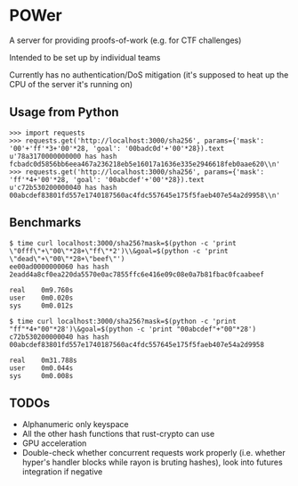 # POWer

A server for providing proofs-of-work (e.g. for CTF challenges)

Intended to be set up by individual teams

Currently has no authentication/DoS mitigation (it's supposed to heat up the CPU of the server it's running on)

## Usage from Python
```
>>> import requests
>>> requests.get('http://localhost:3000/sha256', params={'mask': '00'+'ff'*3+'00'*28, 'goal': '00badc0d'+'00'*28}).text
u'78a3170000000000 has hash fcbadc0d5856bb6eea467a236218eb5e16017a1636e335e2946618feb0aae620\\n'
>>> requests.get('http://localhost:3000/sha256', params={'mask': 'ff'*4+'00'*28, 'goal': '00abcdef'+'00'*28}).text
u'c72b530200000040 has hash 00abcdef83801fd557e1740187560ac4fdc557645e175f5faeb407e54a2d9958\\n'
```

## Benchmarks

```
$ time curl localhost:3000/sha256?mask=$(python -c 'print \"0fff\"+\"00\"*28+\"ff\"*2')\\&goal=$(python -c 'print \"dead\"+\"00\"*28+\"beef\"')
ee00ad0000000060 has hash 2eadd4a8cf0ea220da5570e0ac7855ffc6e416e09c08e0a7b81fbac0fcaabeef

real    0m9.760s
user    0m0.020s
sys     0m0.012s
```
```
$ time curl localhost:3000/sha256?mask=$(python -c 'print "ff"*4+"00"*28')\&goal=$(python -c 'print "00abcdef"+"00"*28')
c72b530200000040 has hash 00abcdef83801fd557e1740187560ac4fdc557645e175f5faeb407e54a2d9958

real    0m31.788s
user    0m0.044s
sys     0m0.008s
```

## TODOs
- Alphanumeric only keyspace
- All the other hash functions that rust-crypto can use
- GPU acceleration
- Double-check whether concurrent requests work properly (i.e. whether hyper's handler blocks while rayon is bruting hashes), look into futures integration if negative

